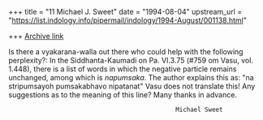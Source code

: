 +++
title = "11 Michael J. Sweet"
date = "1994-08-04"
upstream_url = "https://list.indology.info/pipermail/indology/1994-August/001138.html"

+++
[Archive link](https://list.indology.info/pipermail/indology/1994-August/001138.html)

Is there a vyakarana-walla out there who could help with the following
perplexity?:  In the Siddhanta-Kaumadi on Pa. VI.3.75 (#759 om Vasu, vol.
1.448), there is a list of words in which the negative particle remains
unchanged, among which is *napumsaka*.  The author explains this as: "na
stripumsayoh pumsakabhavo nipatanat"  Vasu does not translate this!  Any
suggestions as to the meaning of this line?  Many thanks in advance. 

                                                  Michael Sweet





